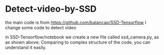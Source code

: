 # Detect-video-by-SSD
the main code is from https://github.com/balancap/SSD-Tensorflow   I change some code  to detect video

in SSD-Tensorflow/notebook we create a new file called ssd_camera.py, as as shown above; Comparing to complex structure of the code, you can understand it easily.


